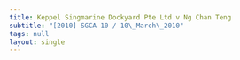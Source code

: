 ```yaml
---
title: Keppel Singmarine Dockyard Pte Ltd v Ng Chan Teng
subtitle: "[2010] SGCA 10 / 10\_March\_2010"
tags: null
layout: single
---
```


